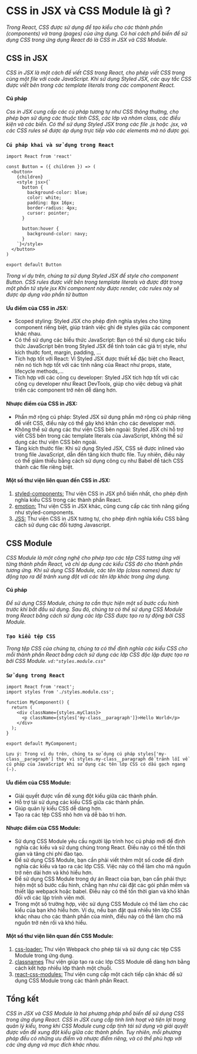 # **CSS in JSX và CSS Module là gì** ?

_Trong React, CSS được sử dụng để tạo kiểu cho các thành phần (components) và trang (pages) của ứng dụng. Có hai cách phổ biến để sử dụng CSS trong ứng dụng React đó là CSS in JSX và CSS Module._

## **CSS in JSX**

_CSS in JSX là một cách để viết CSS trong React, cho phép viết CSS trong cùng một file với code JavaScript. Khi sử dụng Styled JSX, các quy tắc CSS được viết bên trong các template literals trong các component React._

#### **Cú pháp**

_Css in JSX cung cấp các cú pháp tương tự như CSS thông thường, cho phép bạn sử dụng các thuộc tính CSS, các lớp và nhóm class, các điều kiện và các biến. Có thể sử dụng Styled JSX trong các file .js hoặc .jsx, và các CSS rules sẽ được áp dụng trực tiếp vào các elements mà nó được gọi._

### `Cú pháp khai và sử dụng trong React`

```
import React from 'react'

const Button = ({ children }) => (
  <button>
    {children}
    <style jsx>{`
      button {
        background-color: blue;
        color: white;
        padding: 8px 16px;
        border-radius: 4px;
        cursor: pointer;
      }

      button:hover {
        background-color: navy;
      }
    `}</style>
  </button>
)

export default Button
```

_Trong ví dụ trên, chúng ta sử dụng Styled JSX để style cho component Button. CSS rules được viết bên trong template literals và được đặt trong một phần tử style jsx Khi component này được render, các rules này sẽ được áp dụng vào phần tử button_

#### **Ưu điểm của CSS in JSX:**

- Scoped styling: Styled JSX cho phép định nghĩa styles cho từng component riêng biệt, giúp tránh việc ghi đè styles giữa các component khác nhau.
- Có thể sử dụng các biểu thức JavaScript: Bạn có thể sử dụng các biểu thức JavaScript bên trong Styled JSX để tính toán các giá trị style, như kích thước font, margin, padding, ...
- Tích hợp tốt với React: Vì Styled JSX được thiết kế đặc biệt cho React, nên nó tích hợp tốt với các tính năng của React như props, state, lifecycle methods,...
- Tích hợp với các công cụ developer: Styled JSX tích hợp tốt với các công cụ developer như React DevTools, giúp cho việc debug và phát triển các component trở nên dễ dàng hơn.

#### **Nhược điểm của CSS in JSX:**

- Phần mở rộng cú pháp: Styled JSX sử dụng phần mở rộng cú pháp riêng để viết CSS, điều này có thể gây khó khăn cho các developer mới.
- Không thể sử dụng các thư viện CSS bên ngoài: Styled JSX chỉ hỗ trợ viết CSS bên trong các template literals của JavaScript, không thể sử dụng các thư viện CSS bên ngoài.
- Tăng kích thước file: Khi sử dụng Styled JSX, CSS sẽ được inlined vào trong file JavaScript, dẫn đến tăng kích thước file. Tuy nhiên, điều này có thể giảm thiểu bằng cách sử dụng công cụ như Babel để tách CSS thành các file riêng biệt.

#### **Một số thư viện liên quan đến CSS in JSX:**

1.  [styled-components:](https://styled-components.com/) Thư viện CSS in JSX phổ biến nhất, cho phép định nghĩa kiểu CSS trong các thành phần React.
2.  [emotion:](https://emotion.sh/docs/introduction) Thư viện CSS in JSX khác, cũng cung cấp các tính năng giống như styled-components.
3.  [JSS:](https://cssinjs.org/?v=v10.10.0) Thư viện CSS in JSX tương tự, cho phép định nghĩa kiểu CSS bằng cách sử dụng các đối tượng Javascript.

## **CSS Module**

_CSS Module là một công nghệ cho phép tạo các tệp CSS tương ứng với từng thành phần React, và chỉ áp dụng các kiểu CSS đó cho thành phần tương ứng. Khi sử dụng CSS Module, các tên lớp (class names) được tự động tạo ra để tránh xung đột với các tên lớp khác trong ứng dụng._

#### **Cú pháp**

_Để sử dụng CSS Module, chúng ta cần thực hiện một số bước cấu hình trước khi bắt đầu sử dụng. Sau đó, chúng ta có thể sử dụng CSS Module trong React bằng cách sử dụng các lớp CSS được tạo ra tự động bởi CSS Module._

### `Tạo kiểu tệp CSS`

_Trong tệp CSS của chúng ta, chúng ta có thể định nghĩa các kiểu CSS cho mỗi thành phần React bằng cách sử dụng các lớp CSS độc lập được tạo ra bởi CSS Module. `vd:"styles.module.css"`_

### `Sử dụng trong React`

```
import React from 'react';
import styles from './styles.module.css';

function MyComponent() {
  return (
    <div className={styles.myClass}>
      <p className={styles['my-class__paragraph']}>Hello World</p>
    </div>
  );
}

export default MyComponent;
```

`Lưu ý: Trong ví dụ trên, chúng ta sử dụng cú pháp styles['my-class__paragraph'] thay vì styles.my-class__paragraph để tránh lỗi về cú pháp của JavaScript khi sử dụng các tên lớp CSS có dấu gạch ngang (-).`

#### **Ưu điểm của CSS Module:**

- Giải quyết được vấn đề xung đột kiểu giữa các thành phần.
- Hỗ trợ tái sử dụng các kiểu CSS giữa các thành phần.
- Giúp quản lý kiểu CSS dễ dàng hơn.
- Tạo ra các tệp CSS nhỏ hơn và dễ bảo trì hơn.

#### **Nhược điểm của CSS Module:**

- Sử dụng CSS Module yêu cầu người lập trình học cú pháp mới để định nghĩa các kiểu và sử dụng chúng trong React. Điều này có thể tốn thời gian và tăng chi phí đào tạo.
- Để sử dụng CSS Module, bạn cần phải viết thêm một số code để định nghĩa các kiểu và tạo ra các lớp CSS. Việc này có thể làm cho mã nguồn trở nên dài hơn và khó hiểu hơn.
- Để sử dụng CSS Module trong dự án React của bạn, bạn cần phải thực hiện một số bước cấu hình, chẳng hạn như cài đặt các gói phần mềm và thiết lập webpack hoặc babel. Điều này có thể tốn thời gian và khó khăn đối với các lập trình viên mới.
- Trong một số trường hợp, việc sử dụng CSS Module có thể làm cho các kiểu của bạn khó hiểu hơn. Ví dụ, nếu bạn đặt quá nhiều tên lớp CSS khác nhau cho các thành phần của mình, điều này có thể làm cho mã nguồn trở nên rối và khó hiểu.

#### **Một số thư viện liên quan đến CSS Module:**

1. [css-loader:](https://github.com/webpack-contrib/css-loader) Thư viện Webpack cho phép tải và sử dụng các tệp CSS Module trong ứng dụng.
2. [classnames](https://www.npmjs.com/package/classnames) Thư viện giúp tạo ra các lớp CSS Module dễ dàng hơn bằng cách kết hợp nhiều lớp thành một chuỗi.
3. [react-css-modules:](https://github.com/gajus/react-css-modules) Thư viện cung cấp một cách tiếp cận khác để sử dụng CSS Module trong các thành phần React.

## **Tổng kết**

_CSS in JSX và CSS Module là hai phương pháp phổ biến để sử dụng CSS trong ứng dụng React. CSS in JSX cung cấp tính linh hoạt và tiện lợi trong quản lý kiểu, trong khi CSS Module cung cấp tính tái sử dụng và giải quyết được vấn đề xung đột kiểu giữa các thành phần. Tuy nhiên, mỗi phương pháp đều có những ưu điểm và nhược điểm riêng, và có thể phù hợp với các ứng dụng và mục đích khác nhau._
